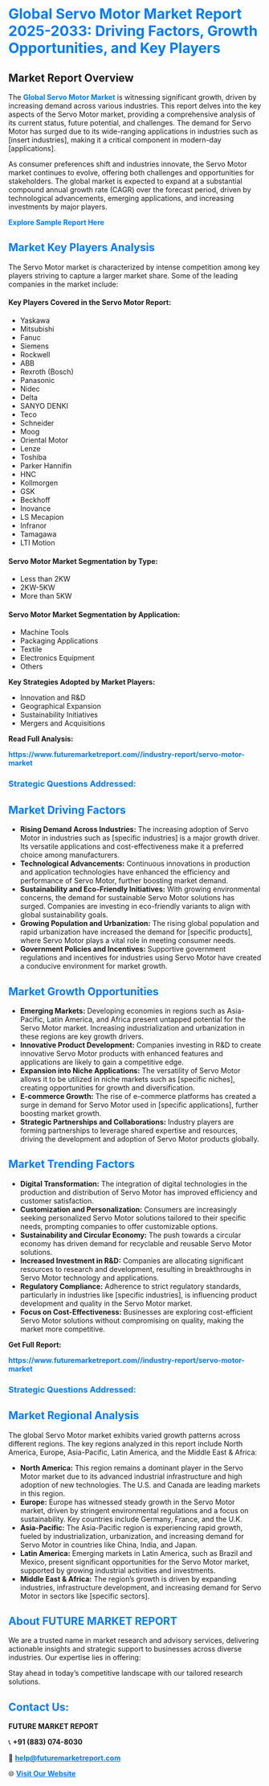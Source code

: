 <h1 style="color: #007BFF;">Global Servo Motor Market Report 2025-2033: Driving Factors, Growth Opportunities, and Key Players</h1>

<section id="overview">
<h2>Market Report Overview</h2>
<p>The <a href="https://www.futuremarketreport.com//industry-report/servo-motor-market" style="color: #007BFF; text-decoration: none;"><strong>Global Servo Motor Market</strong></a> is witnessing significant growth, driven by increasing demand across various industries. This report delves into the key aspects of the Servo Motor market, providing a comprehensive analysis of its current status, future potential, and challenges. The demand for Servo Motor has surged due to its wide-ranging applications in industries such as [insert industries], making it a critical component in modern-day [applications].</p>
<p>As consumer preferences shift and industries innovate, the Servo Motor market continues to evolve, offering both challenges and opportunities for stakeholders. The global market is expected to expand at a substantial compound annual growth rate (CAGR) over the forecast period, driven by technological advancements, emerging applications, and increasing investments by major players.</p>
</section>

<section id="overview">
<p><a href="https://www.futuremarketreport.com//request-sample/reportId=50349" style="color: #007BFF; text-decoration: none;"><strong>Explore Sample Report Here</strong></a></p>
</section>

<section id="key-players">
<h2 style="color: #007BFF;">Market Key Players Analysis</h2>
<p>The Servo Motor market is characterized by intense competition among key players striving to capture a larger market share. Some of the leading companies in the market include:</p>
<h4>Key Players Covered in the Servo Motor Report:</h4>
<ul><li>Yaskawa</li><li>Mitsubishi</li><li>Fanuc</li><li>Siemens</li><li>Rockwell</li><li>ABB</li><li>Rexroth (Bosch)</li><li>Panasonic</li><li>Nidec</li><li>Delta</li><li>SANYO DENKI</li><li>Teco</li><li>Schneider</li><li>Moog</li><li>Oriental Motor</li><li>Lenze</li><li>Toshiba</li><li>Parker Hannifin</li><li>HNC</li><li>Kollmorgen</li><li>GSK</li><li>Beckhoff</li><li>Inovance</li><li>LS Mecapion</li><li>Infranor</li><li>Tamagawa</li><li>LTI Motion</li></ul>
<h4>Servo Motor Market Segmentation by Type:</h4>
<ul><li>Less than 2KW</li><li>2KW-5KW</li><li>More than 5KW</li></ul>

<h4>Servo Motor Market Segmentation by Application:</h4>
<ul><li>Machine Tools</li><li>Packaging Applications</li><li>Textile</li><li>Electronics Equipment</li><li>Others</li></ul>
<p><strong>Key Strategies Adopted by Market Players:</strong></p>
<ul>
<li>Innovation and R&D</li>
<li>Geographical Expansion</li>
<li>Sustainability Initiatives</li>
<li>Mergers and Acquisitions</li>
</ul>
</section>

<section>
<p><strong>Read Full Analysis: </strong></p><a href="https://www.futuremarketreport.com//industry-report/servo-motor-market" style="color: #007BFF; text-decoration: none;"><strong>https://www.futuremarketreport.com//industry-report/servo-motor-market</strong></a>
<h3 style="color: #007BFF;">Strategic Questions Addressed:</h3>
</section>

<section id="driving-factors">
<h2 style="color: #007BFF;">Market Driving Factors</h2>
<ul>
<li><strong>Rising Demand Across Industries:</strong> The increasing adoption of Servo Motor in industries such as [specific industries] is a major growth driver. Its versatile applications and cost-effectiveness make it a preferred choice among manufacturers.</li>
<li><strong>Technological Advancements:</strong> Continuous innovations in production and application technologies have enhanced the efficiency and performance of Servo Motor, further boosting market demand.</li>
<li><strong>Sustainability and Eco-Friendly Initiatives:</strong> With growing environmental concerns, the demand for sustainable Servo Motor solutions has surged. Companies are investing in eco-friendly variants to align with global sustainability goals.</li>
<li><strong>Growing Population and Urbanization:</strong> The rising global population and rapid urbanization have increased the demand for [specific products], where Servo Motor plays a vital role in meeting consumer needs.</li>
<li><strong>Government Policies and Incentives:</strong> Supportive government regulations and incentives for industries using Servo Motor have created a conducive environment for market growth.</li>
</ul>
</section>

<section id="growth-opportunities">
<h2 style="color: #007BFF;">Market Growth Opportunities</h2>
<ul>
<li><strong>Emerging Markets:</strong> Developing economies in regions such as Asia-Pacific, Latin America, and Africa present untapped potential for the Servo Motor market. Increasing industrialization and urbanization in these regions are key growth drivers.</li>
<li><strong>Innovative Product Development:</strong> Companies investing in R&D to create innovative Servo Motor products with enhanced features and applications are likely to gain a competitive edge.</li>
<li><strong>Expansion into Niche Applications:</strong> The versatility of Servo Motor allows it to be utilized in niche markets such as [specific niches], creating opportunities for growth and diversification.</li>
<li><strong>E-commerce Growth:</strong> The rise of e-commerce platforms has created a surge in demand for Servo Motor used in [specific applications], further boosting market growth.</li>
<li><strong>Strategic Partnerships and Collaborations:</strong> Industry players are forming partnerships to leverage shared expertise and resources, driving the development and adoption of Servo Motor products globally.</li>
</ul>
</section>

<section id="trending-factors">
<h2 style="color: #007BFF;">Market Trending Factors</h2>
<ul>
<li><strong>Digital Transformation:</strong> The integration of digital technologies in the production and distribution of Servo Motor has improved efficiency and customer satisfaction.</li>
<li><strong>Customization and Personalization:</strong> Consumers are increasingly seeking personalized Servo Motor solutions tailored to their specific needs, prompting companies to offer customizable options.</li>
<li><strong>Sustainability and Circular Economy:</strong> The push towards a circular economy has driven demand for recyclable and reusable Servo Motor solutions.</li>
<li><strong>Increased Investment in R&D:</strong> Companies are allocating significant resources to research and development, resulting in breakthroughs in Servo Motor technology and applications.</li>
<li><strong>Regulatory Compliance:</strong> Adherence to strict regulatory standards, particularly in industries like [specific industries], is influencing product development and quality in the Servo Motor market.</li>
<li><strong>Focus on Cost-Effectiveness:</strong> Businesses are exploring cost-efficient Servo Motor solutions without compromising on quality, making the market more competitive.</li>
</ul>
</section>

<section>
<p><strong>Get Full Report: </strong></p><a href="https://www.futuremarketreport.com//industry-report/servo-motor-market" style="color: #007BFF; text-decoration: none;"><strong>https://www.futuremarketreport.com//industry-report/servo-motor-market</strong></a>
<h3 style="color: #007BFF;">Strategic Questions Addressed:</h3>
</section>


<section id="regional-analysis">
<h2 style="color: #007BFF;">Market Regional Analysis</h2>
<p>The global Servo Motor market exhibits varied growth patterns across different regions. The key regions analyzed in this report include North America, Europe, Asia-Pacific, Latin America, and the Middle East & Africa:</p>
<ul>
<li><strong>North America:</strong> This region remains a dominant player in the Servo Motor market due to its advanced industrial infrastructure and high adoption of new technologies. The U.S. and Canada are leading markets in this region.</li>
<li><strong>Europe:</strong> Europe has witnessed steady growth in the Servo Motor market, driven by stringent environmental regulations and a focus on sustainability. Key countries include Germany, France, and the U.K.</li>
<li><strong>Asia-Pacific:</strong> The Asia-Pacific region is experiencing rapid growth, fueled by industrialization, urbanization, and increasing demand for Servo Motor in countries like China, India, and Japan.</li>
<li><strong>Latin America:</strong> Emerging markets in Latin America, such as Brazil and Mexico, present significant opportunities for the Servo Motor market, supported by growing industrial activities and investments.</li>
<li><strong>Middle East & Africa:</strong> The region’s growth is driven by expanding industries, infrastructure development, and increasing demand for Servo Motor in sectors like [specific sectors].</li>
</ul>
</section>

<footer>
<h2 style="color: #007BFF;">About FUTURE MARKET REPORT</h2>
<p>We are a trusted name in market research and advisory services, delivering actionable insights and strategic support to businesses across diverse industries. Our expertise lies in offering:</p>

<p>Stay ahead in today’s competitive landscape with our tailored research solutions.</p>

<h2 style="color: #007BFF;">Contact Us:</h2>
<p><strong>FUTURE MARKET REPORT</strong></p>
<p>📞 <strong>+91 (883) 074-8030</strong></p>
<p>📧 <strong><a href="mailto:help@futuremarketreport.com" style="color: #007BFF;">help@futuremarketreport.com</a></strong></p>
<p>🌐 <strong><a href="https://www.futuremarketreport.com/" style="color: #007BFF;">Visit Our Website</a></strong></p>
</footer>